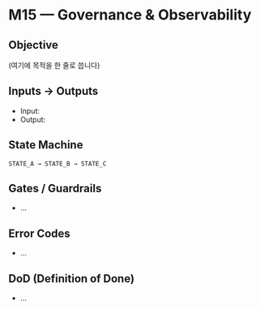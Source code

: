 # M15 — Governance & Observability

## Objective
(여기에 목적을 한 줄로 씁니다)

## Inputs → Outputs
- Input:
- Output:

## State Machine
`STATE_A → STATE_B → STATE_C`

## Gates / Guardrails
- …

## Error Codes
- …

## DoD (Definition of Done)
- …
